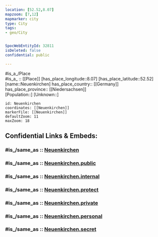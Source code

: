```yaml
---
location: [52.52,8.07] 
mapzoom: [7,12] 
mapmarker: city 
type: City
tags:
- geo/City


SpocWebEntityId: 32811
isDeleted: false
confidential: public

---
```

#is_a_/Place  
#is_a_ :: [[Place]] 
[has_place_longitude::8.07] 
[has_place_latitude::52.52] 
[name::Neuenkirchen] 
has_place_country:: [[Germany]]  
has_place_province:: [[Niedersachsen]]  
[Population::] 
[Unknown::] 


```leaflet
id: Neuenkirchen
coordinates: [[Neuenkirchen]] 
markerFile: [[Neuenkirchen]] 
defaultZoom: 11 
maxZoom: 18
```


## Confidential Links & Embeds: 

### #is_/same_as :: [Neuenkirchen](/_Standards/Earth/Continent/Europe/Europe~Central/Germany/Germany~West/Niedersachsen/counties~Niedersachsen/Vechta/cities~Vechta/Neuenkirchen-Vörden/boroughs~Neuenkirchen-Vörden/Neuenkirchen.md) 

### #is_/same_as :: [Neuenkirchen.public](/_public/Earth/Continent/Europe/Europe~Central/Germany/Germany~West/Niedersachsen/counties~Niedersachsen/Vechta/cities~Vechta/Neuenkirchen-Vörden/boroughs~Neuenkirchen-Vörden/Neuenkirchen.public.md) 

### #is_/same_as :: [Neuenkirchen.internal](/_internal/Earth/Continent/Europe/Europe~Central/Germany/Germany~West/Niedersachsen/counties~Niedersachsen/Vechta/cities~Vechta/Neuenkirchen-Vörden/boroughs~Neuenkirchen-Vörden/Neuenkirchen.internal.md) 

### #is_/same_as :: [Neuenkirchen.protect](/_protect/Earth/Continent/Europe/Europe~Central/Germany/Germany~West/Niedersachsen/counties~Niedersachsen/Vechta/cities~Vechta/Neuenkirchen-Vörden/boroughs~Neuenkirchen-Vörden/Neuenkirchen.protect.md) 

### #is_/same_as :: [Neuenkirchen.private](/_private/Earth/Continent/Europe/Europe~Central/Germany/Germany~West/Niedersachsen/counties~Niedersachsen/Vechta/cities~Vechta/Neuenkirchen-Vörden/boroughs~Neuenkirchen-Vörden/Neuenkirchen.private.md) 

### #is_/same_as :: [Neuenkirchen.personal](/_personal/Earth/Continent/Europe/Europe~Central/Germany/Germany~West/Niedersachsen/counties~Niedersachsen/Vechta/cities~Vechta/Neuenkirchen-Vörden/boroughs~Neuenkirchen-Vörden/Neuenkirchen.personal.md) 

### #is_/same_as :: [Neuenkirchen.secret](/_secret/Earth/Continent/Europe/Europe~Central/Germany/Germany~West/Niedersachsen/counties~Niedersachsen/Vechta/cities~Vechta/Neuenkirchen-Vörden/boroughs~Neuenkirchen-Vörden/Neuenkirchen.secret.md)

